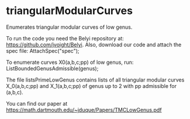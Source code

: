 # triangularModularCurves
Enumerates triangular modular curves of low genus.

To run the code you need the Belyi repository at: https://github.com/jvoight/Belyi.
Also, download our code and attach the spec file:
AttachSpec("spec");

To enumerate curves X0(a,b,c;pp) of low genus, run:
ListBoundedGenusAdmissible(genus);

The file listsPrimeLowGenus contains lists of all triangular modular curves X_0(a,b,c;pp) and X_1(a,b,c;pp) of genus up to 2 with pp admissible for (a,b,c).

You can find our paper at https://math.dartmouth.edu/~jduque/Papers/TMCLowGenus.pdf
